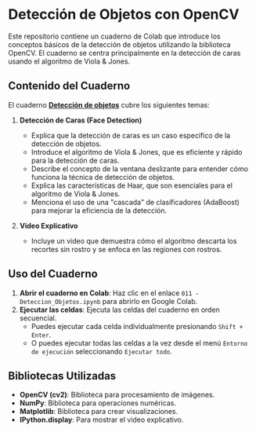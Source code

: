 # Detección de Objetos con OpenCV

Este repositorio contiene un cuaderno de Colab que introduce los conceptos básicos de la detección de objetos utilizando la biblioteca OpenCV. El cuaderno se centra principalmente en la detección de caras usando el algoritmo de Viola & Jones.

## Contenido del Cuaderno

El cuaderno **[Detección de objetos](011%20-%20Deteccion_Objetos.ipynb)** cubre los siguientes temas:

1.  **Detección de Caras (Face Detection)**

    * Explica que la detección de caras es un caso específico de la detección de objetos.
    * Introduce el algoritmo de Viola & Jones, que es eficiente y rápido para la detección de caras.
    * Describe el concepto de la ventana deslizante para entender cómo funciona la técnica de detección de objetos.
    * Explica las características de Haar, que son esenciales para el algoritmo de Viola & Jones.
    * Menciona el uso de una "cascada" de clasificadores (AdaBoost) para mejorar la eficiencia de la detección.

2.  **Video Explicativo**

    * Incluye un video que demuestra cómo el algoritmo descarta los recortes sin rostro y se enfoca en las regiones con rostros.

## Uso del Cuaderno

1.  **Abrir el cuaderno en Colab**: Haz clic en el enlace `011 - Deteccion_Objetos.ipynb` para abrirlo en Google Colab.
2.  **Ejecutar las celdas**: Ejecuta las celdas del cuaderno en orden secuencial.
    * Puedes ejecutar cada celda individualmente presionando `Shift + Enter`.
    * O puedes ejecutar todas las celdas a la vez desde el menú `Entorno de ejecución` seleccionando `Ejecutar todo`.

## Bibliotecas Utilizadas

* **OpenCV (cv2)**: Biblioteca para procesamiento de imágenes.
* **NumPy**: Biblioteca para operaciones numéricas.
* **Matplotlib**: Biblioteca para crear visualizaciones.
* **IPython.display**: Para mostrar el video explicativo.